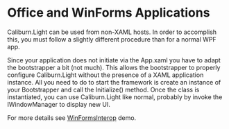 # Office and WinForms Applications

Caliburn.Light can be used from non-XAML hosts. In order to accomplish this, you must follow a slightly different procedure than for a normal WPF app.

Since your application does not initiate via the App.xaml you have to adapt the bootstrapper a bit (not much). This allows the bootstrapper to properly configure Caliburn.Light without the presence of a XAML application instance. All you need to do to start the framework is create an instance of your Bootstrapper and call the Initialize() method. Once the class is instantiated, you can use Caliburn.Light like normal, probably by invoke the IWindowManager to display new UI.

For more details see [WinFormsInterop](../samples/Demo.WinFormsInterop/) demo.
